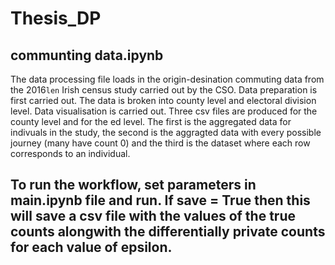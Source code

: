 # Thesis_DP

## communting data.ipynb
The data processing file loads in the origin-desination commuting data from the 2016`len` Irish census study carried out by the CSO. 
Data preparation is first carried out. The data is broken into county level and electoral division level. Data visualisation is carried out. Three csv files are produced for the county level and for the ed level. The first is the aggregated data for indivuals in the study, the second is the aggragted data with every possible journey (many have count 0) and the third is the dataset where each row corresponds to an individual. 

## To run the workflow, set parameters in main.ipynb file and run. If save = True then this will save a csv file with the values of the true counts alongwith the differentially private counts for each value of epsilon. 
